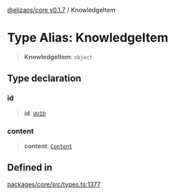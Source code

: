 [@elizaos/core v0.1.7](../index.md) / KnowledgeItem

# Type Alias: KnowledgeItem

> **KnowledgeItem**: `object`

## Type declaration

### id

> **id**: [`UUID`](UUID.md)

### content

> **content**: [`Content`](../interfaces/Content.md)

## Defined in

[packages/core/src/types.ts:1377](https://github.com/JoeyKhd/eliza/blob/main/packages/core/src/types.ts#L1377)
